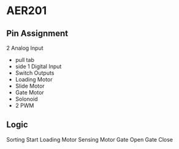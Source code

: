 # AER201
## Pin Assignment
2 Analog Input 
- pull tab 
- side 
1 Digital Input
- Switch 
Outputs
- Loading Motor 
- Slide Motor 
- Gate Motor 
- Solonoid 
- 2 PWM

## Logic
Sorting Start
Loading Motor 
Sensing Motor 
Gate Open 
Gate Close
